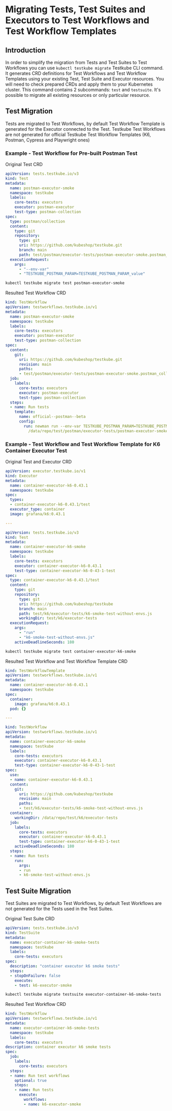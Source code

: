 # Migrating Tests, Test Suites and Executors to Test Workflows and Test Workflow Templates

## Introduction

In order to simplify the migration from Tests and Test Suites to Test Workflows you can
use `kubectl testkube migrate` Testkube CLI command. It generates CRD definitions for 
Test Workflows and Test Workflow Templates using your existing Test, Test Suite and Executor
resources. You will need to check prepared CRDs and apply them to your Kubernetes cluster.
This command contains 2 subcommands: `test` and `testsuite`. It's possible to migrate all
existing resources or only particular resource.

## Test Migration

Tests are migrated to Test Workflows, by default Test Workflow Template is generated for 
the Executor connected to the Test. Testkube Test Workflows are not generated for official
Testkube Test Workflow Templates (K6, Postman, Cypress and Playwright ones)

### Example - Test Workflow for Pre-built Postman Test

Original Test CRD

```yaml
apiVersion: tests.testkube.io/v3
kind: Test
metadata:
  name: postman-executor-smoke
  namespace: testkube
  labels:
    core-tests: executors
    executor: postman-executor
    test-type: postman-collection
spec:
  type: postman/collection
  content:
    type: git
    repository:
      type: git
      uri: https://github.com/kubeshop/testkube.git
      branch: main
      path: test/postman/executor-tests/postman-executor-smoke.postman_collection.json
  executionRequest:
    args:
      - "--env-var"
      - "TESTKUBE_POSTMAN_PARAM=TESTKUBE_POSTMAN_PARAM_value"
```

```sh
kubectl testkube migrate test postman-executor-smoke
```

Resulted Test Workflow CRD

```yaml
kind: TestWorkflow
apiVersion: testworkflows.testkube.io/v1
metadata:
  name: postman-executor-smoke
  namespace: testkube
  labels:
    core-tests: executors
    executor: postman-executor
    test-type: postman-collection
spec:
  content:
    git:
      uri: https://github.com/kubeshop/testkube.git
      revision: main
      paths:
      - test/postman/executor-tests/postman-executor-smoke.postman_collection.json
  job:
    labels:
      core-tests: executors
      executor: postman-executor
      test-type: postman-collection
  steps:
  - name: Run tests
    template:
      name: official--postman--beta
      config:
        run: newman run --env-var TESTKUBE_POSTMAN_PARAM=TESTKUBE_POSTMAN_PARAM_value
          /data/repo/test/postman/executor-tests/postman-executor-smoke.postman_collection.json
```

### Example - Test Workflow and Test Workflow Template for K6 Container Executor Test

Original Test and Executor CRD

```yaml
apiVersion: executor.testkube.io/v1
kind: Executor
metadata:
  name: container-executor-k6-0.43.1
  namespace: testkube
spec:
  types:
  - container-executor-k6-0.43.1/test
  executor_type: container
  image: grafana/k6:0.43.1

---

apiVersion: tests.testkube.io/v3
kind: Test
metadata:
  name: container-executor-k6-smoke
  namespace: testkube
  labels:
    core-tests: executors
    executor: container-executor-k6-0.43.1
    test-type: container-executor-k6-0-43-1-test
spec:
  type: container-executor-k6-0.43.1/test
  content:
    type: git
    repository:
      type: git
      uri: https://github.com/kubeshop/testkube
      branch: main
      path: test/k6/executor-tests/k6-smoke-test-without-envs.js
      workingDir: test/k6/executor-tests
  executionRequest:
    args:
      - "run"
      - "k6-smoke-test-without-envs.js"
    activeDeadlineSeconds: 180
```

```sh
kubectl testkube migrate test container-executor-k6-smoke
```

Resulted Test Workflow and Test Workflow Template CRD

```yaml
kind: TestWorkflowTemplate
apiVersion: testworkflows.testkube.io/v1
metadata:
  name: container-executor-k6-0.43.1
  namespace: testkube
spec:
  container:
    image: grafana/k6:0.43.1
  pod: {}

---

kind: TestWorkflow
apiVersion: testworkflows.testkube.io/v1
metadata:
  name: container-executor-k6-smoke
  namespace: testkube
  labels:
    core-tests: executors
    executor: container-executor-k6-0.43.1
    test-type: container-executor-k6-0-43-1-test
spec:
  use:
  - name: container-executor-k6-0.43.1
  content:
    git:
      uri: https://github.com/kubeshop/testkube
      revision: main
      paths:
      - test/k6/executor-tests/k6-smoke-test-without-envs.js
  container:
    workingDir: /data/repo/test/k6/executor-tests
  job:
    labels:
      core-tests: executors
      executor: container-executor-k6-0.43.1
      test-type: container-executor-k6-0-43-1-test
    activeDeadlineSeconds: 180
  steps:
  - name: Run tests
    run:
      args:
      - run
      - k6-smoke-test-without-envs.js
```

## Test Suite Migration

Test Suites are migrated to Test Workflows, by default Test Workflows are not generated for 
the Tests used in the Test Suites.

Original Test Suite CRD

```yaml
apiVersion: tests.testkube.io/v3
kind: TestSuite
metadata:
  name: executor-container-k6-smoke-tests
  namespace: testkube
  labels:
    core-tests: executors
spec:
  description: "container executor k6 smoke tests"
  steps:
  - stopOnFailure: false
    execute:
    - test: k6-executor-smoke

```

```sh
kubectl testkube migrate testsuite executor-container-k6-smoke-tests
```

Resulted Test Workflow CRD

```yaml
kind: TestWorkflow
apiVersion: testworkflows.testkube.io/v1
metadata:
  name: executor-container-k6-smoke-tests
  namespace: testkube
  labels:
    core-tests: executors
description: container executor k6 smoke tests
spec:
  job:
    labels:
      core-tests: executors
  steps:
  - name: Run test workflows
    optional: true
    steps:
    - name: Run tests
      execute:
        workflows:
        - name: k6-executor-smoke
```